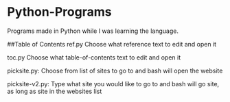 # Python-Programs
Programs made in Python while I was learning the language.

##Table of Contents
ref.py Choose what reference text to edit and open it

toc.py Choose what table-of-contents text to edit and open it

picksite.py: Choose from list of sites to go to and bash will open the website

picksite-v2.py: Type what site you would like to go to and bash will go site, as long as site in the websites list
